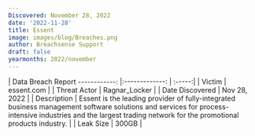 ```yaml
---
Discovered: November 28, 2022
date: '2022-11-28'
title: Essent
image: images/blog/Breaches.png
author: Breachsense Support
draft: false
yearmonths: 2022/november
---
```



| Data Breach Report
------------:     |:-------------:    | :-----:|
| Victim      | essent.com      | 
| Threat Actor      | Ragnar_Locker      | 
| Date Discovered      | Nov 28, 2022      | 
| Description      | Essent is the leading provider of fully-integrated business management software solutions and services for process-intensive industries and the largest trading network for the promotional products industry.      | 
| Leak Size      | 300GB      | 

